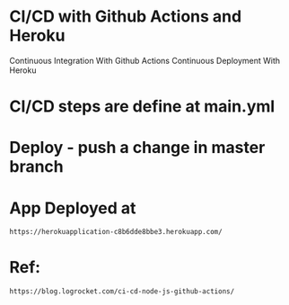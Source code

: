 # CI/CD with Github Actions and Heroku
Continuous Integration With Github Actions
Continuous Deployment With Heroku

# CI/CD steps are define at main.yml

# Deploy - push a change in master branch

# App Deployed at
    https://herokuapplication-c8b6dde8bbe3.herokuapp.com/

# Ref:
    https://blog.logrocket.com/ci-cd-node-js-github-actions/



